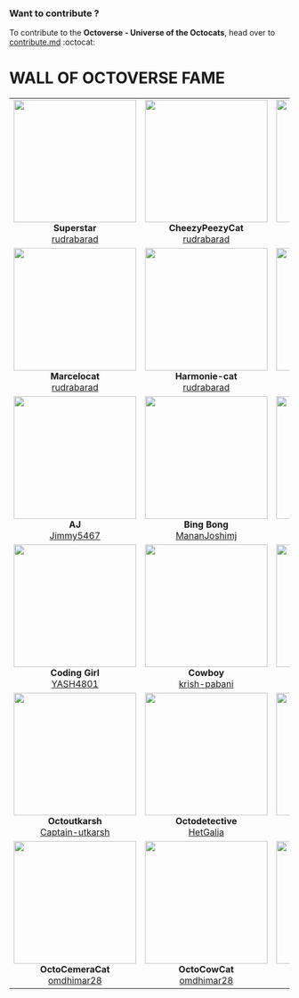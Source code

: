 ### Want to contribute ?
To contribute to the **Octoverse - Universe of the Octocats**, head over to [contribute.md](https://github.com/rudrabarad/Octoverse/edit/master/contribute.md)  :octocat:

# WALL OF OCTOVERSE FAME


<table>
  
  <tr>
      <td align="center"><img src="https://github.com/rudrabarad/Octoverse/blob/master/Octocats/Superstar.png" height=220/><br/><b>Superstar</b><br/><a href="https://github.com/rudrabarad">rudrabarad</a></td>
      <td align="center"><img src="https://github.com/rudrabarad/Octoverse/blob/master/Octocats/CheezyPeezyCat.png" height=220/><br/><b>CheezyPeezyCat</b><br/><a href="https://github.com/rudrabarad">rudrabarad</a></td>
      <td align="center"><img src="https://github.com/rudrabarad/Octoverse/blob/master/Octocats/FunkyDude.png" height=220/><br/><b>FunkyDude</b><br/><a href="https://github.com/rudrabarad">rudrabarad</a></td>
      <td align="center"><img src="https://github.com/rudrabarad/Octoverse/blob/master/Octocats/octoballer.png" height=220/><br/><b>octoballer</b><br/><a href="https://github.com/rudrabarad">rudrabarad</a></td>
    </tr>
    <tr>
      <td align="center"><img src="https://github.com/rudrabarad/Octoverse/blob/master/Octocats/Marcelocat.png" height=220/><br/><b>Marcelocat</b><br/><a href="https://github.com/rudrabarad">rudrabarad</a></td>
      <td align="center"><img src="https://github.com/rudrabarad/Octoverse/blob/master/Octocats/Harmonie-cat.png" height=220/><br/><b>Harmonie-cat</b><br/><a href="https://github.com/rudrabarad">rudrabarad</a></td>
      <td align="center"><img src="https://github.com/rudrabarad/Octoverse/blob/master/Octocats/OctoSkatediving.png" height=220/><br/><b>OctoSkatediving</b><br/><a href="https://github.com/curio-rimor">curio-rimor</a></td>
      <td align="center"><img src="https://github.com/rudrabarad/Octoverse/blob/master/Octocats/octotech.png" height=220/><br/><b>octotech</b><br/><a href="https://github.com/curio-rimor">curio-rimor</a></td>
    </tr>
     <tr>
      <td align="center"><img src="https://github.com/rudrabarad/Octoverse/blob/master/Octocats/AJ.png" height=220/><br/><b>AJ</b><br/><a href="https://github.com/Jimmy5467">Jimmy5467</a></td>
      <td align="center"><img src="https://github.com/rudrabarad/Octoverse/blob/master/Octocats/Bing%20Bong.png" height=220/><br/><b>Bing Bong</b><br/><a href="https://github.com/MananJoshimj">MananJoshimj</a></td>
      <td align="center"><img src="https://github.com/rudrabarad/Octoverse/blob/master/Octocats/Cool_Octocat.png" height=220/><br/><b>Cool Octocat</b><br/><a href="https://github.com/iamdhrutipatel">iamdhrutipatel</a></td>
     <td align="center"><img src="https://github.com/rudrabarad/Octoverse/blob/master/Octocats/Erlich%20Bachman.png" height=220/><br/><b>Erlich Bachman</b><br/><a href="https://github.com/meetxpress">meetxpress</a></td>
    </tr>
     <tr>
       <td align="center"><img src="https://github.com/rudrabarad/Octoverse/blob/master/Octocats/coding_girl.png" height=220/><br/><b>Coding Girl</b><br/><a href="https://github.com/YASH4801">YASH4801</a></td>
      <td align="center"><img src="https://github.com/rudrabarad/Octoverse/blob/master/Octocats/cowboy.png" height=220/><br/><b>Cowboy</b><br/><a href="https://github.com/krish-pabani">krish-pabani</a></td>
    <td align="center"><img src="https://github.com/rudrabarad/Octoverse/blob/master/Octocats/cute_octocat.png" height=220/><br/><b>Cute Octocat</b><br/><a href="https://github.com/Shubham-2007">Shubham-2007</a></td>
        <td align="center"><img src="https://github.com/rudrabarad/Octoverse/blob/master/Octocats/NewComer.png" height=220/><br/><b>NewComer</b><br/><a href="https://github.com/khush31">khush31</a></td>
     </tr>
     <tr>
       <td align="center"><img src="https://github.com/rudrabarad/Octoverse/blob/master/Octocats/Octoutkarsh.png" height=220/><br/><b>Octoutkarsh</b><br/><a href="https://github.com/Captain-utkarsh">Captain-utkarsh</a></td>
      <td align="center"><img src="https://github.com/rudrabarad/Octoverse/blob/master/Octocats/octodetective.png" height=220/><br/><b>Octodetective</b><br/><a href="https://github.com/HetGalia">HetGalia</a></td>
    <td align="center"><img src="https://github.com/rudrabarad/Octoverse/blob/master/Octocats/octocoffee.png" height=220/><br/><b>Octocoffee</b><br/><a href="https://github.com/JayMandaviya">JayMandaviya</a></td>
        <td align="center"><img src="https://github.com/rudrabarad/Octoverse/blob/master/Octocats/octojay.png" height=220/><br/><b>Octojay</b><br/><a href="https://github.com/JayMandaviya">JayMandaviya</a></td>
     </tr>
      <tr>
       <td align="center"><img src="https://github.com/rudrabarad/Octoverse/blob/master/Octocats/octoCemeraCat.png" height=220/><br/><b>OctoCemeraCat</b><br/><a href="https://github.com/omdhimar28">omdhimar28</a></td>
      <td align="center"><img src="https://github.com/rudrabarad/Octoverse/blob/master/Octocats/octoCowCat.png" height=220/><br/><b>OctoCowCat</b><br/><a href="https://github.com/omdhimar28">omdhimar28</a></td>
    <td align="center"><img src="https://github.com/rudrabarad/Octoverse/blob/master/Octocats/octoOm.png" height=220/><br/><b>OctoOm</b><br/><a href="https://github.com/omdhimar28">omdhimar28</a></td>
        <td align="center"><img src="" height=220/><br/><b>[Name of your Octocat]</b><br/><a href="https://github.com/[Your GitHub Username">[Your GitHub Username]</a></td>
     </tr>
      
</table>
    
    
